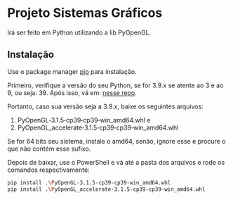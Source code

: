 # Projeto Sistemas Gráficos

Irá ser feito em Python utilizando a lib PyOpenGL.

## Instalação

Use o package manager [pip](https://pip.pypa.io/en/stable/) para instalação.

Primeiro, verifique a versão do seu Python, se for 3.9.x se atente ao 3 e ao 9, ou seja: 39. Após isso, vá em: [nesse repo](https://www.lfd.uci.edu/~gohlke/pythonlibs/#pyopengl).

Portanto, caso sua versão seja a 3.9.x, baixe os seguintes arquivos:

1) PyOpenGL‑3.1.5‑cp39‑cp39‑win_amd64.whl
e
2) PyOpenGL_accelerate‑3.1.5‑cp39‑cp39‑win_amd64.whl

Se for 64 bits seu sistema, instale o amd64, senão, ignore esse e procure o que não contém esse sufixo.

Depois de baixar, use o PowerShell e vá até a pasta dos arquivos e rode os comandos respectivamente:

```bash
pip install .\PyOpenGL‑3.1.5‑cp39‑cp39‑win_amd64.whl
pip install .\PyOpenGL_accelerate‑3.1.5‑cp39‑cp39‑win_amd64.whl
```
